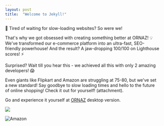 ```yaml
---
layout: post
title:  "Welcome to Jekyll!"
---
```


🚀 Tired of waiting for slow-loading websites? So were we!

That's why we got obsessed with creating something better at ORNAZ! 💡 We've transformed our e-commerce platform into an ultra-fast, SEO-friendly powerhouse! And the result? A jaw-dropping 100/100 on Lighthouse scores! ⚡️

 
Surprised? Wait till you hear this - we achieved all this with only 2 amazing developers! 😱
 
Even giants like Flipkart and Amazon are struggling at 75-80, but we've set a new standard! Say goodbye to slow loading times and hello to the future of online shopping! Check it out for yourself! (attachment).

Go and experience it yourself at [ORNAZ](https://www.ornaz.com/) desktop version.

<img src="https://media.licdn.com/dms/image/D5622AQEgyRhoKZlCLQ/feedshare-shrink_2048_1536/0/1714165311104?e=1717027200&v=beta&t=f7PbO1i7jrVI1cd_QWbk8Adme4BIaxSZjdv3h5NuTXk" />

![Amazon]("./assets/images/amazon.png")
